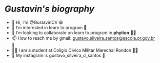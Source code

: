 # *Gustavin's biography*
- 👋 Hi, I’m @GustavinCV :grinning:
- 👀 I’m interested in learn to program :thinking:
- 💞️ I’m looking to collaborate on learn to program in **phyiton** :man_student:                                             
- 📫 How to reach me by gmail: gustavo.silveira.santos@escola.pr.gov.br :speech_balloon:
- :man_student: I am a student at Coligio Civico Militar Marechal Rondon :man_student: 
- :pray: My instagram is gustavo_silveira_d_santos :pray:
<!---
GustavinCV/GustavinCV is a ✨ special ✨ repository because its `README.md` (this file) appears on your GitHub profile.
You can click the Preview link to take a look at your changes.
--->
